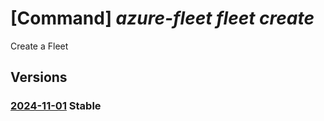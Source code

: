 # [Command] _azure-fleet fleet create_

Create a Fleet

## Versions

### [2024-11-01](/Resources/mgmt-plane/L3N1YnNjcmlwdGlvbnMve30vcmVzb3VyY2Vncm91cHMve30vcHJvdmlkZXJzL21pY3Jvc29mdC5henVyZWZsZWV0L2ZsZWV0cy97fQ==/2024-11-01.xml) **Stable**

<!-- mgmt-plane /subscriptions/{}/resourcegroups/{}/providers/microsoft.azurefleet/fleets/{} 2024-11-01 -->
